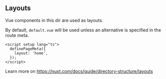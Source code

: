 ## Layouts

Vue components in this dir are used as layouts.

By default, `default.vue` will be used unless an alternative is specified in the route meta.

```vue
<script setup lang="ts">
  definePageMeta({
    layout: 'home',
  });
</script>
```

Learn more on https://nuxt.com/docs/guide/directory-structure/layouts
